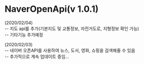 # NaverOpenApi(v 1.0.1)
(2020/02/04)  
-- 지도 api를 추가(기본지도 및 교통정보, 자전거도로, 지형정보 확인 가능)  
-- 기타기능 추가예정  
  
(2020/02/03)  
-- 네이버 오픈API를 사용하여 뉴스, 도서, 영화, 쇼핑을 검색해줄 수 있음  
-- 추가적으로 계속 업데이트 중임...  
